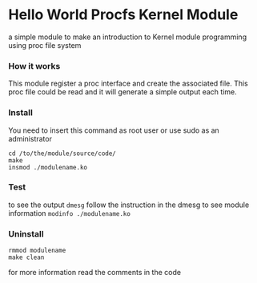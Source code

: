 # Hello World Procfs Kernel Module

a simple module to make an introduction to Kernel module programming using proc file system


### How it works
This module register a proc interface and create the associated file. This proc file could be read and it will generate a simple output each time.


### Install
You need to insert this command as root user or use sudo as an administrator
```
cd /to/the/module/source/code/
make
insmod ./modulename.ko
```

### Test
to see the output `dmesg`
follow the instruction in the dmesg
to see module information `modinfo ./modulename.ko`


### Uninstall
```
rmmod modulename
make clean
```

for more information read the comments in the code
